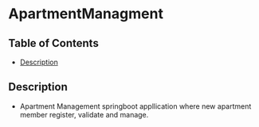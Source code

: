 # ApartmentManagment

## Table of Contents
  - [Description](#about)

## Description
<a name="about"/>
  
  - Apartment Management springboot appllication where new apartment member register, validate and manage.

